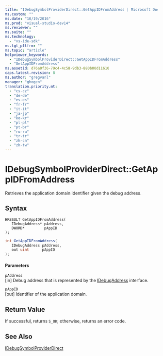 ```yaml
---
title: "IDebugSymbolProviderDirect::GetAppIDFromAddress | Microsoft Docs"
ms.custom: ""
ms.date: "10/19/2016"
ms.prod: "visual-studio-dev14"
ms.reviewer: ""
ms.suite: ""
ms.technology: 
  - "vs-ide-sdk"
ms.tgt_pltfrm: ""
ms.topic: "article"
helpviewer_keywords: 
  - "IDebugSymbolProviderDirect::GetAppIDFromAddress"
  - "GetAppIDFromAddress"
ms.assetid: d76a0f36-79c4-4c58-9db3-880b00d11610
caps.latest.revision: 8
ms.author: "gregvanl"
manager: "ghogen"
translation.priority.mt: 
  - "cs-cz"
  - "de-de"
  - "es-es"
  - "fr-fr"
  - "it-it"
  - "ja-jp"
  - "ko-kr"
  - "pl-pl"
  - "pt-br"
  - "ru-ru"
  - "tr-tr"
  - "zh-cn"
  - "zh-tw"
---
```

# IDebugSymbolProviderDirect::GetAppIDFromAddress
Retrieves the application domain identifier given the debug address.  
  
## Syntax  
  
```cpp#  
HRESULT GetAppIDFromAddress(  
   IDebugAddress* pAddress,  
   DWORD*         pAppID  
);  
```  
  
```c#  
int GetAppIDFromAddress(  
   IDebugAddress pAddress,  
   out uint      pAppID  
);  
```  
  
#### Parameters  
 `pAddress`  
 [in] Debug address that is represented by the [IDebugAddress](../extensibility/idebugaddress.md) interface.  
  
 `pAppID`  
 [out] Identifier of the application domain.  
  
## Return Value  
 If successful, returns `S_OK`; otherwise, returns an error code.  
  
## See Also  
 [IDebugSymbolProviderDirect](../extensibility/idebugsymbolproviderdirect.md)